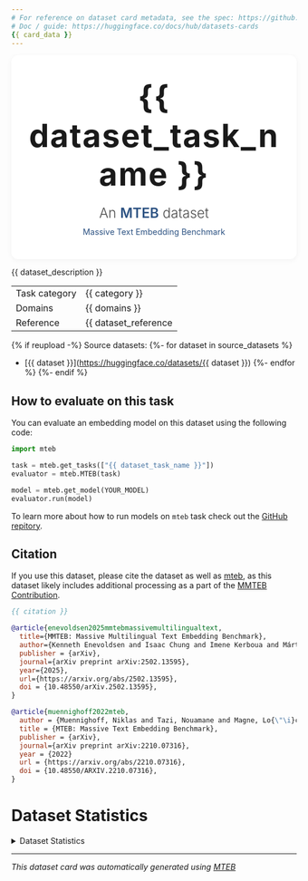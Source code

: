 ```yaml
---
# For reference on dataset card metadata, see the spec: https://github.com/huggingface/hub-docs/blob/main/datasetcard.md?plain=1
# Doc / guide: https://huggingface.co/docs/hub/datasets-cards
{{ card_data }}
---
```

<!-- adapted from https://github.com/huggingface/huggingface_hub/blob/v0.30.2/src/huggingface_hub/templates/datasetcard_template.md -->

<div align="center" style="padding: 40px 20px; background-color: white; border-radius: 12px; box-shadow: 0 2px 10px rgba(0, 0, 0, 0.05); max-width: 600px; margin: 0 auto;">
  <h1 style="font-size: 3.5rem; color: #1a1a1a; margin: 0 0 20px 0; letter-spacing: 2px; font-weight: 700;">{{ dataset_task_name }}</h1>
  <div style="font-size: 1.5rem; color: #4a4a4a; margin-bottom: 5px; font-weight: 300;">An <a href="https://github.com/embeddings-benchmark/mteb" style="color: #2c5282; font-weight: 600; text-decoration: none;" onmouseover="this.style.textDecoration='underline'" onmouseout="this.style.textDecoration='none'">MTEB</a> dataset</div>
  <div style="font-size: 0.9rem; color: #2c5282; margin-top: 10px;">Massive Text Embedding Benchmark</div>
</div>

{{ dataset_description }}

|               |                                             |
|---------------|---------------------------------------------|
| Task category | {{ category }}                              |
| Domains       | {{ domains }}                               |
| Reference     | {{ dataset_reference | default("", true) }} |

{% if reupload -%}
Source datasets:
{%- for dataset in source_datasets %}
- [{{ dataset }}](https://huggingface.co/datasets/{{ dataset }})
{%- endfor %}
{%- endif %}


## How to evaluate on this task

You can evaluate an embedding model on this dataset using the following code:

```python
import mteb

task = mteb.get_tasks(["{{ dataset_task_name }}"])
evaluator = mteb.MTEB(task)

model = mteb.get_model(YOUR_MODEL)
evaluator.run(model)
```

<!-- Datasets want link to arxiv in readme to autolink dataset with paper -->
To learn more about how to run models on `mteb` task check out the [GitHub repitory](https://github.com/embeddings-benchmark/mteb).

## Citation

If you use this dataset, please cite the dataset as well as [mteb](https://github.com/embeddings-benchmark/mteb), as this dataset likely includes additional processing as a part of the [MMTEB Contribution](https://github.com/embeddings-benchmark/mteb/tree/main/docs/mmteb).

```bibtex
{{ citation }}

@article{enevoldsen2025mmtebmassivemultilingualtext,
  title={MMTEB: Massive Multilingual Text Embedding Benchmark},
  author={Kenneth Enevoldsen and Isaac Chung and Imene Kerboua and Márton Kardos and Ashwin Mathur and David Stap and Jay Gala and Wissam Siblini and Dominik Krzemiński and Genta Indra Winata and Saba Sturua and Saiteja Utpala and Mathieu Ciancone and Marion Schaeffer and Gabriel Sequeira and Diganta Misra and Shreeya Dhakal and Jonathan Rystrøm and Roman Solomatin and Ömer Çağatan and Akash Kundu and Martin Bernstorff and Shitao Xiao and Akshita Sukhlecha and Bhavish Pahwa and Rafał Poświata and Kranthi Kiran GV and Shawon Ashraf and Daniel Auras and Björn Plüster and Jan Philipp Harries and Loïc Magne and Isabelle Mohr and Mariya Hendriksen and Dawei Zhu and Hippolyte Gisserot-Boukhlef and Tom Aarsen and Jan Kostkan and Konrad Wojtasik and Taemin Lee and Marek Šuppa and Crystina Zhang and Roberta Rocca and Mohammed Hamdy and Andrianos Michail and John Yang and Manuel Faysse and Aleksei Vatolin and Nandan Thakur and Manan Dey and Dipam Vasani and Pranjal Chitale and Simone Tedeschi and Nguyen Tai and Artem Snegirev and Michael Günther and Mengzhou Xia and Weijia Shi and Xing Han Lù and Jordan Clive and Gayatri Krishnakumar and Anna Maksimova and Silvan Wehrli and Maria Tikhonova and Henil Panchal and Aleksandr Abramov and Malte Ostendorff and Zheng Liu and Simon Clematide and Lester James Miranda and Alena Fenogenova and Guangyu Song and Ruqiya Bin Safi and Wen-Ding Li and Alessia Borghini and Federico Cassano and Hongjin Su and Jimmy Lin and Howard Yen and Lasse Hansen and Sara Hooker and Chenghao Xiao and Vaibhav Adlakha and Orion Weller and Siva Reddy and Niklas Muennighoff},
  publisher = {arXiv},
  journal={arXiv preprint arXiv:2502.13595},
  year={2025},
  url={https://arxiv.org/abs/2502.13595},
  doi = {10.48550/arXiv.2502.13595},
}

@article{muennighoff2022mteb,
  author = {Muennighoff, Niklas and Tazi, Nouamane and Magne, Lo{\"\i}c and Reimers, Nils},
  title = {MTEB: Massive Text Embedding Benchmark},
  publisher = {arXiv},
  journal={arXiv preprint arXiv:2210.07316},
  year = {2022}
  url = {https://arxiv.org/abs/2210.07316},
  doi = {10.48550/ARXIV.2210.07316},
}
```

# Dataset Statistics
<details>
  <summary> Dataset Statistics</summary>

The following code contains the descriptive statistics from the task. These can also be obtained using:

```python
import mteb

task = mteb.get_task("{{ dataset_task_name }}")

desc_stats = task.metadata.descriptive_stats
```

```json
{{ descritptive_stats | default("{}", true) }}
```

</details>

---
*This dataset card was automatically generated using [MTEB](https://github.com/embeddings-benchmark/mteb)*

